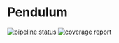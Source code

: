 # Pendulum

[![pipeline status](https://gitlab.com/LanderU/pendulum/badges/master/pipeline.svg)](https://gitlab.com/LanderU/pendulum/commits/master)
[![coverage report](https://gitlab.com/LanderU/pendulum/badges/master/coverage.svg)](https://gitlab.com/LanderU/pendulum/commits/master)
